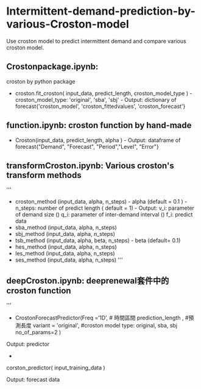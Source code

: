 # Intermittent-demand-prediction-by-various-Croston-model
Use croston model to predict intermittent demand and compare various croston model.

## Crostonpackage.ipynb:
croston by python package
- croston.fit_croston( input_data, predict_length, croston_model_type )
         - croston_model_type: 'original', 'sba', 'sbj'
         - Output: dictionary of forecast{'croston_model', 'croston_fittedvalues', 'croston_forecast'}

## function.ipynb: croston function by hand-made
- Croston(input_data, predict_length, alpha )
         - Output: dataframe of forecast{"Demand", "Forecast", "Period","Level", "Error"}

## transformCroston.ipynb: Various croston's transform methods
'''
- croston_method (input_data, alpha, n_steps)
         - alpha (default = 0.1 )
         - n_steps: number of predict length ( default = 1)
         - Output:  v_i: parameter of demand size ()
                    q_i: parameter of inter-demand interval ()
                    f_i: predict data
- sba_method (input_data, alpha, n_steps)
- sbj_method (input_data, alpha, n_steps)
- tsb_method (input_data, alpha, beta, n_steps)
         - beta (default= 0.1)
- hes_method (input_data, alpha, n_steps)
- les_method (input_data, alpha, n_steps) 
- ses_method (input_data, alpha, n_steps)
'''
## deepCroston.ipynb: deeprenewal套件中的croston function
'''
- CrostonForecastPredictor(Freq =‘1D’,       # 時間區間
                           prediction_length ,   #預測長度 
                           variant = 'original', 
                           #croston model type: original, sba, sbj
                           no_of_params=2
                           )



Output: predictor



 



-         
corston_predictor(
input_training_data )



Output: forecast data

